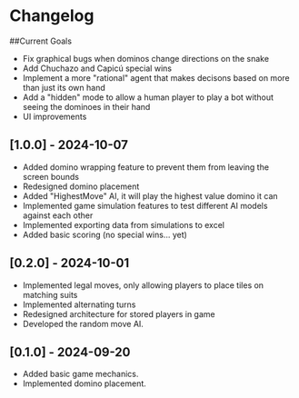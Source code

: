 # Changelog


##Current Goals
  - Fix graphical bugs when dominos change directions on the snake
  - Add Chuchazo and Capicú special wins
  - Implement a more "rational" agent that makes decisons based on more than just its own hand
  - Add a "hidden" mode to allow a human player to play a bot without seeing the dominoes in their hand
  - UI improvements


## [1.0.0] - 2024-10-07
- Added domino wrapping feature to prevent them from leaving the screen bounds
- Redesigned domino placement
- Added "HighestMove" AI, it will play the highest value domino it can
- Implemented game simulation features to test different AI models against each other
- Implemented exporting data from simulations to excel
- Added basic scoring (no special wins... yet)

## [0.2.0] - 2024-10-01
- Implemented legal moves, only allowing players to place tiles on matching suits
- Implemented alternating turns
- Redesigned architecture for stored players in game
- Developed the random move AI.

## [0.1.0] - 2024-09-20
- Added basic game mechanics.
- Implemented domino placement.
